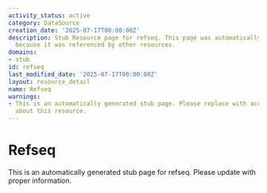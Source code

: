 ```yaml
---
activity_status: active
category: DataSource
creation_date: '2025-07-17T00:00:00Z'
description: Stub Resource page for refseq. This page was automatically generated
  because it was referenced by other resources.
domains:
- stub
id: refseq
last_modified_date: '2025-07-17T00:00:00Z'
layout: resource_detail
name: Refseq
warnings:
- This is an automatically generated stub page. Please replace with accurate information
  about this resource.
---
```


# Refseq

This is an automatically generated stub page for refseq. Please update with proper information.
